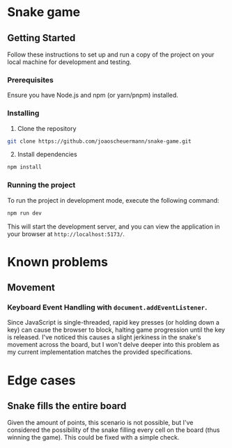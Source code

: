 # Snake game

## Getting Started

Follow these instructions to set up and run a copy of the project on your local machine for development and testing.

### Prerequisites

Ensure you have Node.js and npm (or yarn/pnpm) installed.

### Installing

1.  Clone the repository

```sh
git clone https://github.com/joaoscheuermann/snake-game.git
```

2.  Install dependencies

```sh
npm install
```

### Running the project

To run the project in development mode, execute the following command:

```sh
npm run dev
```

This will start the development server, and you can view the application in your browser at `http://localhost:5173/`.

# Known problems

## Movement

### Keyboard Event Handling with `document.addEventListener`.

Since JavaScript is single-threaded, rapid key presses (or holding down a key) can cause the browser to block, halting game progression until the key is released. I've noticed this causes a slight jerkiness in the snake's movement across the board, but I won't delve deeper into this problem as my current implementation matches the provided specifications.

# Edge cases

## Snake fills the entire board

Given the amount of points, this scenario is not possible, but I've considered the possibility of the snake filling every cell on the board (thus winning the game). This could be fixed with a simple check.
